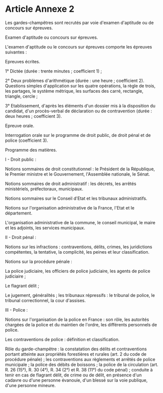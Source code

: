 # Article Annexe 2

Les gardes-champêtres sont recrutés par voie d'examen d'aptitude ou de concours sur épreuves.

Examen d'aptitude ou concours sur épreuves.

L'examen d'aptitude ou le concours sur épreuves comporte les épreuves suivantes :

Epreuves écrites.

1° Dictée (durée : trente minutes ; coefficient 1) ;

2° Deux problèmes d'arithmétique (durée : une heure ; coefficient 2). Questions simples d'application sur les quatre opérations, la règle de trois, les partages, le système métrique, les surfaces des carré, rectangle, triangle, cercle ;

3° Etablissement, d'après les éléments d'un dossier mis à la disposition du candidat, d'un procès-verbal de déclaration ou de contravention (durée : deux heures ; coefficient 3).

Epreuve orale.

Interrogation orale sur le programme de droit public, de droit pénal et de police (coefficient 3).

Programme des matières.

I - Droit public :

Notions sommaires de droit constitutionnel : le Président de la République, le Premier ministre et le Gouvernement, l'Assemblée nationale, le Sénat.

Notions sommaires de droit administratif : les décrets, les arrêtés ministériels, préfectoraux, municipaux.

Notions sommaires sur le Conseil d'Etat et les tribunaux administratifs.

Notions sur l'organisation administrative de la France, l'Etat et le département.

L'organisation administrative de la commune, le conseil municipal, le maire et les adjoints, les services municipaux.

II - Droit pénal :

Notions sur les infractions : contraventions, délits, crimes, les juridictions compétentes, la tentative, la complicité, les peines et leur classification.

Notions sur la procédure pénale :

La police judiciaire, les officiers de police judiciaire, les agents de police judiciaire ;

Le flagrant délit ;

Le jugement, généralités ; les tribunaux répressifs : le tribunal de police, le tribunal correctionnel, la cour d'assises.

III - Police :

Notions sur l'organisation de la police en France : son rôle, les autorités chargées de la police et du maintien de l'ordre, les différents personnels de police.

Les contraventions de police : définition et classification.

Rôle du garde-champêtre : la constatation des délits et contraventions portant atteinte aux propriétés forestières et rurales (art. 2 du code de procédure pénale) ; les contraventions aux règlements et arrêtés de police municipale ; la police des débits de boissons ; la police de la circulation (art. R. 26 (15°), R. 30 (4°), R. 34 (2°) et R. 38 (11°) du code pénal) ; conduite à tenir en cas de flagrant délit, de crime ou de délit, en présence d'un cadavre ou d'une personne évanouie, d'un blessé sur la voie publique, d'une personne mineure.
